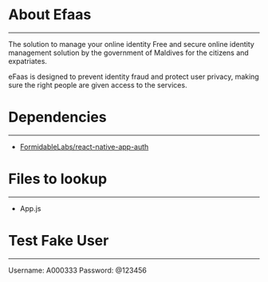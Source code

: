 # About Efaas

---

The solution to manage your online identity
Free and secure online identity management solution by the government of Maldives for the citizens and expatriates.

eFaas is designed to prevent identity fraud and protect user privacy, making sure the right people are given access to the services.

# Dependencies

---

- [FormidableLabs/react-native-app-auth](https://github.com/FormidableLabs/react-native-app-auth)

# Files to lookup

---

- App.js

# Test Fake User

---

Username: A000333
Password: @123456
